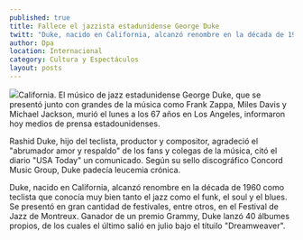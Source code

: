 ```yaml
---
published: true
title: Fallece el jazzista estadunidense George Duke
twitt: "Duke, nacido en California, alcanzó renombre en la década de 1960 como teclista que conocía muy bien tanto el jazz como el funk, el soul y el blues."
author: Dpa
location: Internacional
category: Cultura y Espectáculos
layout: posts
---
```


![](http://i.imgur.com/dduuBQjm.jpg)California. El músico de jazz estadunidense George Duke, que se presentó junto con grandes de la música como Frank Zappa, Miles Davis y Michael Jackson, murió el lunes a los 67 años en Los Angeles, informaron hoy medios de prensa estadounidenses.

Rashid Duke, hijo del teclista, productor y compositor, agradeció el "abrumador amor y respaldo" de los fans y colegas de la música, citó el diario "USA Today" un comunicado. Según su sello discográfico Concord Music Group, Duke padecía leucemia crónica.

Duke, nacido en California, alcanzó renombre en la década de 1960 como teclista que conocía muy bien tanto el jazz como el funk, el soul y el blues.
Se presentó en gran cantidad de festivales, entre otros, en el Festival de Jazz de Montreux. Ganador de un premio Grammy, Duke lanzó 40 álbumes propios, de los cuales el último salió en julio bajo el títuilo "Dreamweaver".
